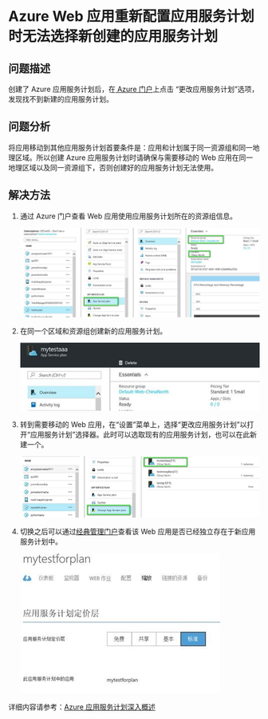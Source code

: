 <properties
                pageTitle="Azure Web 应用重新配置应用服务计划时无法选择新创建的应用服务计划"
                description="Azure 应用服务计划由于不在同一区域或同一资源组，出现 Web 应用无法选择新创建的应用服务计划"
                services="app-service-web"
                documentationCenter=""
                authors=""
                manager=""
                editor=""
                tags="Web Apps,App Service Plan,Resource group"/>

<tags
                ms.service="app-service-web-aog"
                ms.date="12/23/2016"
                wacn.date="12/23/2016"/>

# Azure Web 应用重新配置应用服务计划时无法选择新创建的应用服务计划

## 问题描述

创建了 Azure 应用服务计划后，在[ Azure 门户](https://portal.azure.cn)上点击 “更改应用服务计划”选项，发现找不到新建的应用服务计划。

## 问题分析

将应用移动到其他应用服务计划首要条件是：应用和计划属于同一资源组和同一地理区域。所以创建 Azure 应用服务计划时请确保与需要移动的 Web 应用在同一地理区域以及同一资源组下，否则创建好的应用服务计划无法使用。

## 解决方法

1.	通过 Azure 门户查看 Web 应用使用应用服务计划所在的资源组信息。

	![portal-1](./media/aog-web-apps-qa-portal-change-app-service-plans/portal-1.jpg)

2.	在同一个区域和资源组创建新的应用服务计划。

	![portal-2](./media/aog-web-apps-qa-portal-change-app-service-plans/portal-2.jpg)

3.	转到需要移动的 Web 应用，在“设置”菜单上，选择“更改应用服务计划”以打开“应用服务计划”选择器。此时可以选取现有的应用服务计划，也可以在此新建一个。

	![portal-3](./media/aog-web-apps-qa-portal-change-app-service-plans/portal-3.jpg)

4.	切换之后可以通过[经典管理门户](https://manage.windowsazure.cn)查看该 Web 应用是否已经独立存在于新应用服务计划中。

	![classic](./media/aog-web-apps-qa-portal-change-app-service-plans/classic.jpg)

详细内容请参考：[Azure 应用服务计划深入概述](/documentation/articles/azure-web-sites-web-hosting-plans-in-depth-overview/)